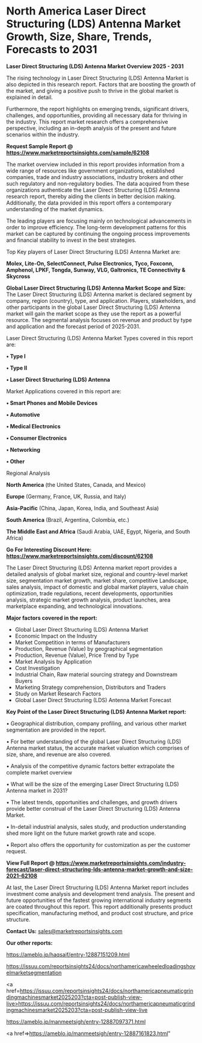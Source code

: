 # North America Laser Direct Structuring (LDS) Antenna Market Growth, Size, Share, Trends, Forecasts to 2031

<Strong> Laser Direct Structuring (LDS) Antenna Market Overview 2025 - 2031</strong>

The rising technology in Laser Direct Structuring (LDS) Antenna Market is also depicted in this research report. Factors that are boosting the growth of the market, and giving a positive push to thrive in the global market is explained in detail.

Furthermore, the report highlights on emerging trends, significant drivers, challenges, and opportunities, providing all necessary data for thriving in the industry. This report market research offers a comprehensive perspective, including an in-depth analysis of the present and future scenarios within the industry.

<strong>Request Sample Report @ <a href=https://www.marketreportsinsights.com/sample/62108>https://www.marketreportsinsights.com/sample/62108</a></strong>

The market overview included in this report provides information from a wide range of resources like government organizations, established companies, trade and industry associations, industry brokers and other such regulatory and non-regulatory bodies. The data acquired from these organizations authenticate the Laser Direct Structuring (LDS) Antenna research report, thereby aiding the clients in better decision making. Additionally, the data provided in this report offers a contemporary understanding of the market dynamics.

The leading players are focusing mainly on technological advancements in order to improve efficiency. The long-term development patterns for this market can be captured by continuing the ongoing process improvements and financial stability to invest in the best strategies.

Top Key players of Laser Direct Structuring (LDS) Antenna Market are:

<strong>Molex, Lite-On, SelectConnect, Pulse Electronics, Tyco, Foxconn, Amphenol, LPKF, Tongda, Sunway, VLG, Galtronics, TE Connectivity & Skycross</strong>

<strong><b>Global Laser Direct Structuring (LDS) Antenna Market Scope and Size:</b></strong>
The Laser Direct Structuring (LDS) Antenna market is declared segment by company, region (country), type, and application. Players, stakeholders, and other participants in the global Laser Direct Structuring (LDS) Antenna market will gain the market scope as they use the report as a powerful resource. The segmental analysis focuses on revenue and product by type and application and the forecast period of 2025-2031.

Laser Direct Structuring (LDS) Antenna Market Types covered in this report are:

<strong>• Type I

• Type II

• Laser Direct Structuring (LDS) Antenna</strong>

Market Applications covered in this report are:

<strong>• Smart Phones and Mobile Devices

• Automotive

• Medical Electronics

• Consumer Electronics

• Networking

• Other</strong> 

Regional Analysis

<strong>North America</strong> (the United States, Canada, and Mexico)

<strong>Europe</strong> (Germany, France, UK, Russia, and Italy)

<strong>Asia-Pacific</strong> (China, Japan, Korea, India, and Southeast Asia)

<strong>South America</strong> (Brazil, Argentina, Colombia, etc.)

<strong>The Middle East and Africa</strong> (Saudi Arabia, UAE, Egypt, Nigeria, and South Africa)

<strong>Go For Interesting Discount Here: <a href=https://www.marketreportsinsights.com/discount/62108>https://www.marketreportsinsights.com/discount/62108</a></strong>

The Laser Direct Structuring (LDS) Antenna market report provides a detailed analysis of global market size, regional and country-level market size, segmentation market growth, market share, competitive Landscape, sales analysis, impact of domestic and global market players, value chain optimization, trade regulations, recent developments, opportunities analysis, strategic market growth analysis, product launches, area marketplace expanding, and technological innovations.

<strong><b>Major factors covered in the report:</b></strong>
<ul>
  <li>Global Laser Direct Structuring (LDS) Antenna Market </li>
  <li>Economic Impact on the Industry</li>
  <li>Market Competition in terms of Manufacturers</li>
  <li>Production, Revenue (Value) by geographical segmentation</li>
  <li>Production, Revenue (Value), Price Trend by Type</li>
  <li>Market Analysis by Application</li>
  <li>Cost Investigation</li>
  <li>Industrial Chain, Raw material sourcing strategy and Downstream Buyers</li>
  <li>Marketing Strategy comprehension, Distributors and Traders</li>
  <li>Study on Market Research Factors</li>
  <li>Global Laser Direct Structuring (LDS) Antenna Market Forecast</li>
</ul>

<strong><b>Key Point of the Laser Direct Structuring (LDS) Antenna Market report:</b></strong>

• Geographical distribution, company profiling, and various other market segmentation are provided in the report.

• For better understanding of the global Laser Direct Structuring (LDS) Antenna market status, the accurate market valuation which comprises of size, share, and revenue are also covered.

• Analysis of the competitive dynamic factors better extrapolate the complete market overview

• What will be the size of the emerging Laser Direct Structuring (LDS) Antenna market in 2031?

• The latest trends, opportunities and challenges, and growth drivers provide better construal of the Laser Direct Structuring (LDS) Antenna Market.

• In-detail industrial analysis, sales study, and production understanding shed more light on the future market growth rate and scope.

• Report also offers the opportunity for customization as per the customer request.

<strong><b>View Full Report @ <a href=https://www.marketreportsinsights.com/industry-forecast/laser-direct-structuring-lds-antenna-market-growth-and-size-2021-62108>https://www.marketreportsinsights.com/industry-forecast/laser-direct-structuring-lds-antenna-market-growth-and-size-2021-62108</a></b></strong>


At last, the Laser Direct Structuring (LDS) Antenna Market report includes investment come analysis and development trend analysis. The present and future opportunities of the fastest growing international industry segments are coated throughout this report. This report additionally presents product specification, manufacturing method, and product cost structure, and price structure.

<strong>Contact Us:</strong>
sales@marketreportsinsights.com

<strong>Our other reports:</strong>

<a href=https://ameblo.jp/haqsaif/entry-12887151209.html>https://ameblo.jp/haqsaif/entry-12887151209.html</a>

<a href=https://issuu.com/reportsinsights24/docs/northamericawheeledloadingshovelmarketsegmentation>https://issuu.com/reportsinsights24/docs/northamericawheeledloadingshovelmarketsegmentation</a>

<a href=https://issuu.com/reportsinsights24/docs/northamericapneumaticgrindingmachinesmarket2025203?cta=post-publish-view-live>https://issuu.com/reportsinsights24/docs/northamericapneumaticgrindingmachinesmarket2025203?cta=post-publish-view-live</a>

<a href=https://ameblo.jp/manmeetsigh/entry-12887097371.html>https://ameblo.jp/manmeetsigh/entry-12887097371.html</a>

<a href=>https://ameblo.jp/manmeetsigh/entry-12887161823.html</a>"
